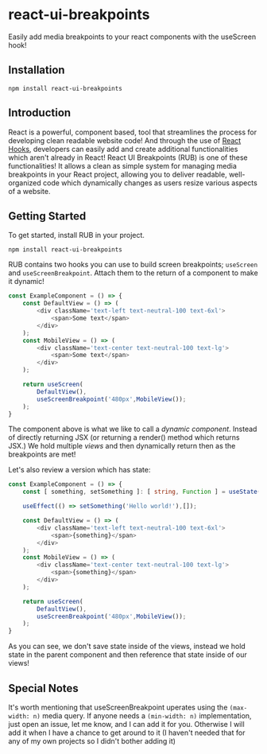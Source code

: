 # react-ui-breakpoints
Easily add media breakpoints to your react components with the useScreen hook!

## Installation
```
npm install react-ui-breakpoints
```

## Introduction
React is a powerful, component based, tool that streamlines the process for developing clean readable website code! And through the use of [React Hooks][1], developers can easily add and create additional functionalities which aren't already in React! React UI Breakpoints (RUB) is one of these functionalities! It allows a clean as simple system for managing media breakpoints in your React project, allowing you to deliver readable, well-organized code which dynamically changes as users resize various aspects of a website.

## Getting Started
To get started, install RUB in your project.

```
npm install react-ui-breakpoints
```

RUB contains two hooks you can use to build screen breakpoints; `useScreen` and `useScreenBreakpoint`. Attach them to the return of a component to make it dynamic!
```typescript
const ExampleComponent = () => {
    const DefaultView = () => (
        <div className='text-left text-neutral-100 text-6xl'>
            <span>Some text</span>
        </div>
    );
    const MobileView = () => (
        <div className='text-center text-neutral-100 text-lg'>
            <span>Some text</span>
        </div>
    );

    return useScreen(
        DefaultView(),
        useScreenBreakpoint('480px',MobileView());
    );
}
```
The component above is what we like to call a *dynamic component*. Instead of directly returning JSX (or returning a render() method which returns JSX.) We hold multiple *views* and then dynamically return then as the breakpoints are met!

Let's also review a version which has state:
```typescript
const ExampleComponent = () => {
    const [ something, setSomething ]: [ string, Function ] = useState('');

    useEffect(() => setSomething('Hello world!'),[]);

    const DefaultView = () => (
        <div className='text-left text-neutral-100 text-6xl'>
            <span>{something}</span>
        </div>
    );
    const MobileView = () => (
        <div className='text-center text-neutral-100 text-lg'>
            <span>{something}</span>
        </div>
    );

    return useScreen(
        DefaultView(),
        useScreenBreakpoint('480px',MobileView());
    );
}
```

As you can see, we don't save state inside of the views, instead we hold state in the parent component and then reference that state inside of our views!

## Special Notes
It's worth mentioning that useScreenBreakpoint uperates using the `(max-width: n)` media query. If anyone needs a `(min-width: n)` implementation, just open an issue, let me know, and I can add it for you. Otherwise I will add it when I have a chance to get around to it (I haven't needed that for any of my own projects so I didn't bother adding it)

[1]: https://reactjs.org/docs/hooks-reference.html
